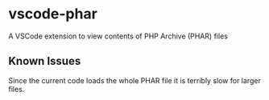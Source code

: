 # vscode-phar

A VSCode extension to view contents of PHP Archive (PHAR) files

## Known Issues

Since the current code loads the whole PHAR file it is terribly slow for larger files.
